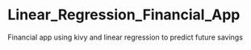 # Linear_Regression_Financial_App
Financial app using kivy and linear regression to predict future savings
